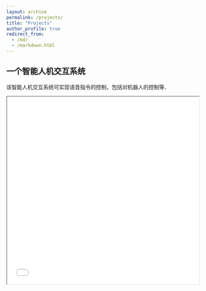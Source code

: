```yaml
---
layout: archive
permalink: /projects/
title: "Projects"
author_profile: true
redirect_from: 
  - /md/
  - /markdown.html
---
```


## 一个智能人机交互系统

该智能人机交互系统可实现语音指令的控制，包括对机器人的控制等．

<iframe height=498 width=510 src="_data/WIN_20230324_22_12_35_Pro.mp4">



## YOLOLandmark: end-to-end face and FLD

端到端的人脸关键点检测

<iframe height=498 width=510 src="_data/WIN_20230324_22_12_35_Pro.mp4">

## YOLODDD: end-to-end face and DDD

端到端的司机疲劳检测

<iframe height=498 width=510 src="_data/WIN_20230324_22_12_35_Pro.mp4">




```HTML
<video width="320" height="240" controls>
    <source src="_data/WIN_20230324_22_12_35_Pro.mp4" type="video/mp4">
</video>
```

或者

```HTML
<video src="_data/WIN_20230324_22_12_35_Pro.mp4" controls="controls" width="500" height="300"></video>
```

当然，除了`.mp4`它还支持其他的格式，但是对于不同的浏览器支持的格式不一样，见下表：

<table id="tfhover" class="tftable" border="1">
<tr><th>格式</th><th>IE</th><th>Firefox</th><th>Opera</th><th>Chrome</th><th>Safari</th></tr>
<tr><td>Ogg</td><td>No</td><td>3.5+</td><td>10.5+</td><td>5.0+</td><td>No</td></tr>
<tr><td>MPEG4</td><td>9.0+</td><td>No</td><td>No</td><td>5.0+</td><td>3.0+</td></tr>
<tr><td>WebM</td><td>No</td><td>4.0+</td><td>10.6+</td><td>6.0+</td><td>No</td></tr>
</table>


video 元素允许多个 source 元素。source 元素可以链接不同的视频文件。浏览器将使用第一个可识别的格式，这样我们只要多准备几个不同格式的视频就可以了。

用法：

```HTML
1. <video width="500" height="250" controls="controls">

2. <source src="movie.ogg" type="video/ogg">

3. <source src="_data/WIN_20230324_22_12_35_Pro.mp4" type="video/mp4">

4. 您的浏览器不支持此种视频格式。

5. </video>
```

其次，这是对一些参数的说明：

```HTML
autoplay :出现该属性意味着视频在就绪后将自动播放，用法：autoplay="autoplay"

controls :出现该属性意味着向用户显示控件，如播放按钮等，用法：controls="controls"

height:设置高度      width:设置宽度

loop:自动重播，用法：loop="loop"

preload:视频在页面加载时进行加载并预备播放，用法：preload="auto" - 当页面加载后载入整个视频；preload="meta" - 当页面加载后只载入元数据；preload="none" - 当页面加载后不载入视频。注意：若使用了autoplay，则忽略preload

src:要播放视频的url
```

示例：
第一种：

```HTML
<video width="720" height="303" controls> #或者：<video width:60% height:auto controls>
<source src="_data/WIN_20230324_22_12_35_Pro.mp4" type="video/mp4">
</video>
```

<video width="720" height="303" controls>
<source src="_data/WIN_20230324_22_12_35_Pro.mp4" type="video/mp4">
</video>

第二种：

```HTML
<video src="_data/WIN_20230324_22_12_35_Pro.mp4" controls="controls" width:100% height:auto></video>
```

<video src="_data/WIN_20230324_22_12_35_Pro.mp4" controls="controls" width="720" height="405"></video>